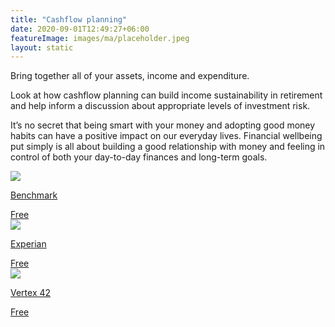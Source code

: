 ```yaml
---
title: "Cashflow planning"
date: 2020-09-01T12:49:27+06:00
featureImage: images/ma/placeholder.jpeg
layout: static
---
```


Bring together all of your assets, income and expenditure.

Look at how cashflow planning can build income sustainability in retirement and help inform a discussion about appropriate levels of investment risk.

It’s no secret that being smart with your money and adopting good money habits can have a positive impact on our everyday lives. Financial wellbeing put simply is all about building a good relationship with money and feeling in control of both your day-to-day finances and long-term goals.

<a class="ma-link" href="https://www.benchmarkcapital.co.uk/en-gb/uk/individual/insights/how-cashflow-planning-prepares-you-for-the-future/"><div class="ma-card ma-card-Wealth"><div class="ma-icon"><img src ="/images/Icon-check - wealth - opacity.svg"/></div><div class="ma-name"><p>Benchmark</p></div><div class="ma-paid-text"><span>Free</span></div></div></a><a class="ma-link" href="https://www.experian.com/blogs/ask-experian/how-to-create-personal-cash-flow-statement/"><div class="ma-card ma-card-Wealth"><div class="ma-icon"><img src ="/images/Icon-check - wealth - opacity.svg"/></div><div class="ma-name"><p>Experian</p></div><div class="ma-paid-text"><span>Free</span></div></div></a><a class="ma-link" href="https://www.vertex42.com/ExcelTemplates/monthly-cash-flow.html"><div class="ma-card ma-card-Wealth"><div class="ma-icon"><img src ="/images/Icon-check - wealth - opacity.svg"/></div><div class="ma-name"><p>Vertex 42</p></div><div class="ma-paid-text"><span>Free</span></div></div></a>  

<br/><br/>






